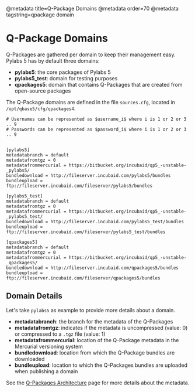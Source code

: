 @metadata title=Q-Package Domains
@metadata order=70
@metadata tagstring=qpackage domain

[qparchitecture]: #/Q-Packages/QPackageArchitecture


# Q-Package Domains

Q-Packages are gathered per domain to keep their management easy. Pylabs 5 has by default three domains:

* **pylabs5**: the core packages of Pylabs 5
* **pylabs5_test**: domain for testing purposes
* **qpackages5**: domain that contains Q-Packages that are created from open-source packages

The Q-Package domains are defined in the file `sources.cfg`, located in `/opt/qbase5/cfg/qpackages4`.

    # Usernames can be represented as $username_i$ where i is 1 or 2 or 3 .. 9
    # Passwords can be represented as $password_i$ where i is 1 or 2 or 3 .. 9
    
    
    [pylabs5]
    metadatabranch = default
    metadatafromtgz = 0
    metadatafrommercurial = https://bitbucket.org/incubaid/qp5_-unstable-_pylabs5/
    bundledownload = http://fileserver.incubaid.com/pylabs5/bundles
    bundleupload = ftp://fileserver.incubaid.com/fileserver/pylabs5/bundles
    
    [pylabs5_test]
    metadatabranch = default
    metadatafromtgz = 0
    metadatafrommercurial = https://bitbucket.org/incubaid/qp5_-unstable-_pylabs5_test/
    bundledownload = http://fileserver.incubaid.com/pylabs5_test/bundles
    bundleupload = ftp://fileserver.incubaid.com/fileserver/pylabs5_test/bundles
    
    [qpackages5]
    metadatabranch = default
    metadatafromtgz = 0
    metadatafrommercurial = https://bitbucket.org/incubaid/qp5_-unstable-_qpackages5/
    bundledownload = http://fileserver.incubaid.com/qpackages5/bundles
    bundleupload = ftp://fileserver.incubaid.com/fileserver/qpackages5/bundles


## Domain Details
Let's take `pylabs5` as example to provide more details about a domain.

* **metadatabranch**: the branch for the metadata of the Q-Packages
* **metadatafromtgz**: indicates if the metadata is uncompressed (value: 0) or compressed to a `.tgz` file (value: 1)
* **metadatafrommercurial**: location of the Q-Package metadata in the Mercurial versioning system
* **bundledownload**: location from which the Q-Package bundles are downloaded
* **bundleupload**: location to which the Q-Packages bundles are uploaded when publishing a domain

See the [Q-Packages Architecture][qparchitecture] page for more details about the metadata.
